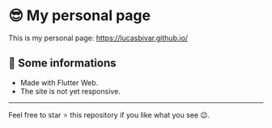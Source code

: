 # 😎 My personal page
  This is my personal page: https://lucasbivar.github.io/

## 📢 Some informations

- Made with Flutter Web.
- The site is not yet responsive.
 
***
Feel free to star ⭐ this repository if you like what you see 😉.
